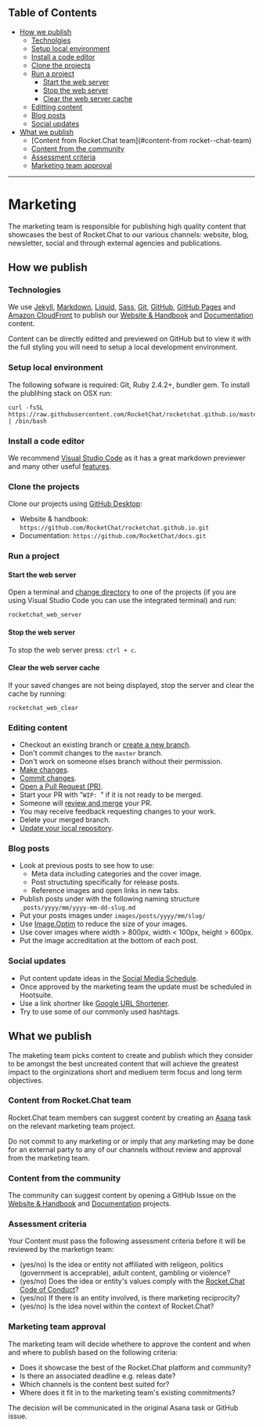 
## Table of Contents

- [How we publish](#how-we-publish)
  - [Technolgies](#technolgies)
  - [Setup local environment](#setup-local-environment)
  - [Install a code editor](#install-a-code-editor)
  - [Clone the projects](#clone-the-projects)
  - [Run a project](#run-a-project)
    - [Start the web server](#start-the-web-server)
    - [Stop the web server](#stop-the-web-server)
    - [Clear the web server cache](#clear-the-web-server-cache)
  - [Editting content](#editting-content)
  - [Blog posts](#blog-posts)
  - [Social updates](#social-updates)
- [What we publish](#what-we-publish)
  - [Content from Rocket.Chat team](#content-from rocket--chat-team)
  - [Content from the community](#content-from-the-community)
  - [Assessment criteria](#assessment-criteria)
  - [Marketing team approval](#marketing-team-approval)

---

# Marketing

The marketing team is responsible for publishing high quality content that showcases the best of Rocket.Chat to our various channels: website, blog, newsletter, social and through external agencies and publications.

## How we publish

### Technologies

We use
[Jekyll](https://jekyllrb.com/),
[Markdown](https://guides.github.com/features/mastering-markdown/),
[Liquid](https://shopify.github.io/liquid/),
[Sass](http://sass-lang.com/documentation/),
[Git](https://git-scm.com/doc),
[GitHub](https://help.github.com),
[GitHub Pages](https://pages.github.com/) and
[Amazon CloudFront](https://aws.amazon.com/cloudfront/) to publish our
[Website & Handbook](github.com/RocketChat/rocketchat.github.io) and
[Documentation](github.com/RocketChat/docs) content.

Content can be directly editted and previewed on GitHub but to view it with the full styling you will need to setup a local development environment.

### Setup local environment

The following sofware is required: Git, Ruby 2.4.2+, bundler gem. To install the plublihing stack on OSX run:

```
curl -fsSL https://raw.githubusercontent.com/RocketChat/rocketchat.github.io/master/handbook/marketing/setup.sh | /bin/bash
```

### Install a code editor

We recommend [Visual Studio Code](https://code.visualstudio.com/) as it has a great markdown previewer and many other useful [features](https://code.visualstudio.com/docs).

### Clone the projects

Clone our projects using [GitHub Desktop](https://services.github.com/on-demand/github-desktop/clone-repository-github-desktop):

- Website & handbook: `https://github.com/RocketChat/rocketchat.github.io.git`
- Documentation: `https://github.com/RocketChat/docs.git`

### Run a project

#### Start the web server

Open a terminal and [change directory](https://learn.co/lessons/bash-navigation-osx) to one of the projects (if you are using Visual Studio Code you can use the integrated terminal) and run:

```
rocketchat_web_server
```

#### Stop the web server

To stop the web server press: `ctrl + c`.

#### Clear the web server cache

If your saved changes are not being displayed, stop the server and clear the cache by running:

```
rocketchat_web_clear
```

### Editing content

- Checkout an existing branch or [create a new branch](https://services.github.com/on-demand/github-desktop/create-branches-github-desktop).
- Don't commit changes to the `master` branch.
- Don't work on someone elses branch without their permission.
- [Make changes](https://services.github.com/on-demand/github-desktop/make-changes-github-desktop).
- [Commit changes](https://services.github.com/on-demand/github-desktop/add-commits-github-desktop).
- [Open a Pull Request (PR)](https://services.github.com/on-demand/github-desktop/pull-request-github-desktop).
- Start your PR with "`WIP: `" if it is not ready to be merged.
- Someone will [review and merge](https://services.github.com/on-demand/github-desktop/merge-pull-request-showcase) your PR.
- You may receive feedback requesting changes to your work.
- Delete your merged branch.
- [Update your local repository](https://services.github.com/on-demand/github-desktop/push-with-github-desktop).

### Blog posts

- Look at previous posts to see how to use:
  - Meta data including categories and the cover image.
  - Post structuting specifically for release posts.
  - Reference images and open links in new tabs.
- Publish posts under with the following naming structure `_posts/yyyy/mm/yyyy-mm-dd-slug.md`
- Put your posts images under `images/posts/yyyy/mm/slug/`
- Use [Image.Optim](https://imageoptim.com/mac) to reduce the size of your images.
- Use cover images where width > 800px,  width < 100px, height > 600px.
- Put the image accreditation at the bottom of each post.

### Social updates

- Put content update ideas in the [Social Media Schedule](https://docs.google.com/spreadsheets/d/1qIVBC0fUMCBfzRJK2TQA5K0m_gWZc5rNnPsGemZSUxE/edit?usp=sharing).
- Once approved by the marketing team the update must be scheduled in Hootsuite.
- Use a link shortner like [Google URL Shortener](https://goo.gl).
- Try to use some of our commonly used hashtags.

## What we publish

The maketing team picks content to create and publish which they consider to be amongst the best uncreated content that will achieve the greatest impact to the orginizations short and mediuem term focus and long term objectives.

### Content from Rocket.Chat team

Rocket.Chat team members can suggest content by creating an [Asana](https://app.asana.com) task on the relevant marketing team project.

Do not commit to any marketing or or imply that any marketing may be done for an external party to any of our channels without review and approval from the marketing team.

### Content from the community

The community can suggest content by opening a GitHub Issue on the [Website & Handbook](https://github.com/RocketChat/rocketchat.github.io/issues) and [Documentation](https://github.com/RocketChat/docs/issues) projects.

### Assessment criteria

Your Content must pass the following assessment criteria before it will be reviewed by the marketign team:

- (yes/no) Is the idea or entity not affiliated with religeon, politics (government is acceprable), adult content, gambling or violence?
- (yes/no)  Does the idea or entity's values comply with the [Rocket.Chat Code of Conduct](https://github.com/RocketChat/rocket.chat/blob/master/CODE_OF_CONDUCT.md)?
- (yes/no) If there is an entity involved, is there marketing reciprocity?
- (yes/no) Is the idea novel within the context of Rocket.Chat?

### Marketing team approval

The marketing team will decide whethere to approve the content and when and where to publish based on the following criteria:

- Does it showcase the best of the Rocket.Chat platform and community?
- Is there an associated deadline e.g. releas date?
- Which channels is the content best suited for?
- Where does it fit in to the marketing team's existing commitments?

The decision will be communicated in the original Asana task or GitHub issue.

